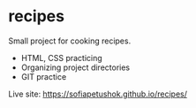 # recipes
Small project for cooking recipes. 

- HTML, CSS practicing
- Organizing project directories
- GIT practice

Live site: https://sofiapetushok.github.io/recipes/
